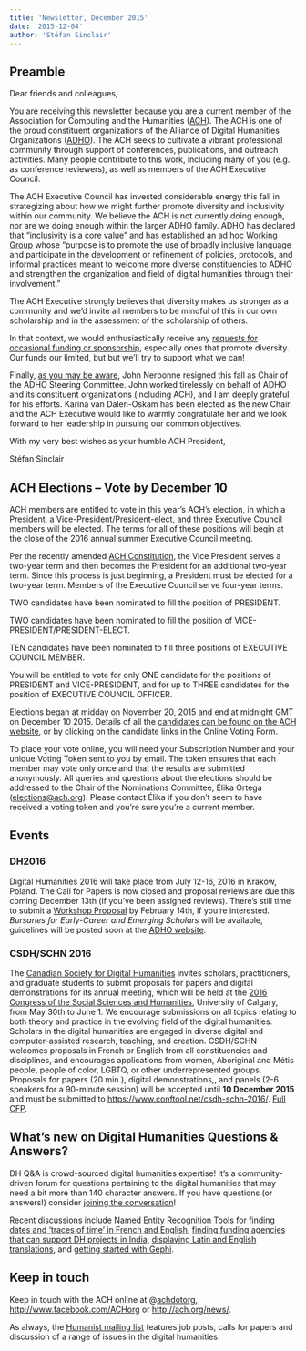 ```yaml
---
title: 'Newsletter, December 2015'
date: '2015-12-04'
author: 'Stéfan Sinclair'
---
```

**Preamble**
------------

<span style="font-weight: 400;">Dear friends and colleagues,</span>

<span style="font-weight: 400;">You are receiving this newsletter because you are a current member of the Association for Computing and the Humanities (</span>[<span style="font-weight: 400;">ACH</span>](http://ach.org)<span style="font-weight: 400;">). The ACH is one of the proud constituent organizations of the Alliance of Digital Humanities Organizations (</span>[<span style="font-weight: 400;">ADHO</span>](http://adho.org)<span style="font-weight: 400;">). The ACH seeks to cultivate a vibrant professional community through support of conferences, publications, and outreach activities. Many people contribute to this work, including many of you (e.g. as conference reviewers), as well as members of the ACH Executive Council.</span>

<span style="font-weight: 400;">The ACH Executive Council has invested considerable energy this fall in strategizing about how we might further promote diversity and inclusivity within our community. We believe the ACH is not currently doing enough, nor are we doing enough within the larger ADHO family. ADHO has declared that “inclusivity is a core value” and has established an </span>[<span style="font-weight: 400;">ad hoc Working Group</span>](http://adho.org/announcements/2013/adho-establishes-working-group-inclusivity)<span style="font-weight: 400;"> whose “purpose is to promote the use of broadly inclusive language and participate in the development or refinement of policies, protocols, and informal practices meant to welcome more diverse constituencies to ADHO and strengthen the organization and field of digital humanities through their involvement.”</span>

<span style="font-weight: 400;">The ACH Executive strongly believes that diversity makes us stronger as a community and we’d invite all members to be mindful of this in our own scholarship and in the assessment of the scholarship of others.</span>

<span style="font-weight: 400;">In that context, we would enthusiastically receive any </span>[<span style="font-weight: 400;">requests for occasional funding or sponsorship</span>](http://ach.org/activities/grants-and-awards/occasional-funding-sponsorship/)<span style="font-weight: 400;">, especially ones that promote diversity. Our funds our limited, but but we’ll try to support what we can!</span>

<span style="font-weight: 400;">Finally, </span>[<span style="font-weight: 400;">as you may be aware</span>](http://adho.org/announcements/2015/adho-announces-new-steering-committee-chair)<span style="font-weight: 400;">, John Nerbonne resigned this fall as Chair of the ADHO Steering Committee. John worked tirelessly on behalf of ADHO and its constituent organizations (including ACH), and I am deeply grateful for his efforts. Karina van Dalen-Oskam has been elected as the new Chair and the ACH Executive would like to warmly congratulate her and we look forward to her leadership in pursuing our common objectives.</span>

<span style="font-weight: 400;">With my very best wishes as your humble ACH President,</span>

<span style="font-weight: 400;">Stéfan Sinclair</span>

**ACH Elections – Vote by December 10**
---------------------------------------

<span style="font-weight: 400;">ACH members are entitled to vote in this year’s ACH’s election, in which a President, a Vice-President/President-elect, and three Executive Council members will be elected. The terms for all of these positions will begin at the close of the 2016 annual summer Executive Council meeting.</span>

<span style="font-weight: 400;">Per the recently amended </span>[<span style="font-weight: 400;">ACH Constitution</span>](http://ach.org/about-ach/constitution/)<span style="font-weight: 400;">, the Vice President serves a two-year term and then becomes the President for an additional two-year term. Since this process is just beginning, a President must be elected for a two-year term. Members of the Executive Council serve four-year terms.</span>

<span style="font-weight: 400;">TWO candidates have been nominated to fill the position of PRESIDENT.</span>

<span style="font-weight: 400;">TWO candidates have been nominated to fill the position of VICE-PRESIDENT/PRESIDENT-ELECT.</span>

<span style="font-weight: 400;">TEN candidates have been nominated to fill three positions of EXECUTIVE COUNCIL MEMBER.</span>

<span style="font-weight: 400;">You will be entitled to vote for only ONE candidate for the positions of PRESIDENT and VICE-PRESIDENT, and for up to THREE candidates for the position of EXECUTIVE COUNCIL OFFICER.</span>

<span style="font-weight: 400;">Elections began at midday on November 20, 2015 and end at midnight GMT on December 10 2015. Details of all the </span>[<span style="font-weight: 400;">candidates can be found on the ACH website</span>](http://ach.org/news/2015/11/candidate-statements/)<span style="font-weight: 400;">, or by clicking on the candidate links in the Online Voting Form.</span>

<span style="font-weight: 400;">To place your vote online, you will need your Subscription Number and your unique Voting Token sent to you by email. The token ensures that each member may vote only once and that the results are submitted anonymously. All queries and questions about the elections should be addressed to the Chair of the Nominations Committee, Élika Ortega (</span>[<span style="font-weight: 400;">elections@ach.org</span>](mailto:elections@ach.org)<span style="font-weight: 400;">). Please contact Élika if you don’t seem to have received a voting token and you’re sure you’re a current member.</span>

**Events**
----------

### **DH2016**

<span style="font-weight: 400;">Digital Humanities 2016 will take place from July 12-16, 2016 in Kraków, Poland. The Call for Papers is now closed and proposal reviews are due this coming December 13th (if you’ve been assigned reviews). There’s still time to submit a </span>[<span style="font-weight: 400;">Workshop Proposal</span>](http://dh2016.adho.org/cfp/)<span style="font-weight: 400;"> by February 14th, if you’re interested. </span>*<span style="font-weight: 400;">Bursaries for Early-Career and Emerging Scholars</span>*<span style="font-weight: 400;"> will be available, guidelines will be posted soon at the </span>[<span style="font-weight: 400;">ADHO website</span>](http://adho.org)<span style="font-weight: 400;">.</span>

### **CSDH/SCHN 2016**

<span style="font-weight: 400;">The </span>[<span style="font-weight: 400;">Canadian Society for Digital Humani</span><span style="font-weight: 400;">ties</span>](http://csdh-schn.org/)<span style="font-weight: 400;"> i</span><span style="font-weight: 400;">nvites scholars, practitioners, and graduate students to submit proposals for papers and digital demonstrations for its annual meeting,</span> <span style="font-weight: 400;">which will be held at the </span>[<span style="font-weight: 400;">2016 Congress of the Social Sciences and Humanities</span>](http://congress2016.ca/)<span style="font-weight: 400;">, University of Calgary, from May 30th to June 1. We encourage submissions on all topics relating to both theory and practice in the evolving field of the digital humanities. Scholars in the digital humanities are engaged in diverse digital and computer-assisted research, teaching, and creation. CSDH/SCHN welcomes proposals in French or English from all constituencies and disciplines, and encourages applications from women, Aboriginal and Métis people, people of color, LGBTQ, or other underrepresented groups. Proposals for papers (20 min.), digital demonstrations,, and panels (2-6 speakers for a 90-minute session) will be accepted until </span>**10 December 2015**<span style="font-weight: 400;"> and must be submitted to </span>[<span style="font-weight: 400;">https://www.conftool.net/csdh-schn-2016/</span>](https://www.conftool.net/csdh-schn-2016/)<span style="font-weight: 400;">. </span>[<span style="font-weight: 400;">Full CFP</span>](http://csdh-schn.org/2015/11/10/cfp-csdhschn-2016/)<span style="font-weight: 400;">.</span>

**What’s new on Digital Humanities Questions &amp; Answers?**
-------------------------------------------------------------

<span style="font-weight: 400;">DH Q&amp;A is crowd-sourced digital humanities expertise! It’s a community-driven forum for questions pertaining to the digital humanities that may need a bit more than 140 character answers. If you have questions (or answers!) consider </span>[<span style="font-weight: 400;">joining the conversation</span>](http://digitalhumanities.org/answers/register.php)<span style="font-weight: 400;">!</span>

<span style="font-weight: 400;">Recent discussions include </span>[<span style="font-weight: 400;">Named Entity Recognition Tools for finding dates and ‘traces of time’ in French and English</span>](http://digitalhumanities.org/answers/topic/which-named-entity-recognition-tool)<span style="font-weight: 400;">, </span>[<span style="font-weight: 400;">finding funding agencies that can support DH projects in India</span>](http://digitalhumanities.org/answers/topic/what-funding-agencies-support-a-dh-project-in-india)<span style="font-weight: 400;">, </span>[<span style="font-weight: 400;">displaying Latin and English translations</span>](http://digitalhumanities.org/answers/topic/advice-on-tools-for-side-by-side-pages-of-latin-and-english-translations)<span style="font-weight: 400;">, and </span>[<span style="font-weight: 400;">getting started with Gephi</span>](http://digitalhumanities.org/answers/topic/text-network-analysis-using-gephi)<span style="font-weight: 400;">.</span>

**Keep in touch**
-----------------

<span style="font-weight: 400;">Keep in touch with the ACH online at @</span>[<span style="font-weight: 400;">achdotorg</span>](http://twitter.com/achdotorg)<span style="font-weight: 400;">, </span>[<span style="font-weight: 400;">http://www.facebook.com/ACHorg</span>](http://www.facebook.com/ACHorg)<span style="font-weight: 400;"> or </span>[<span style="font-weight: 400;">http://ach.org/news/</span>](http://ach.org/news/)<span style="font-weight: 400;">.</span>

<span style="font-weight: 400;">As always, the </span>[<span style="font-weight: 400;">Humanist mailing list</span>](http://dhhumanist.org/)<span style="font-weight: 400;"> features job posts, calls for papers and discussion of a range of issues in the digital humanities. </span>